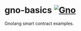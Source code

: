 # gno-basics [![Gno](https://github.com/moul/gno-basics/actions/workflows/gno.yml/badge.svg)](https://github.com/moul/gno-basics/actions/workflows/gno.yml)

Gnolang smart contract examples.
